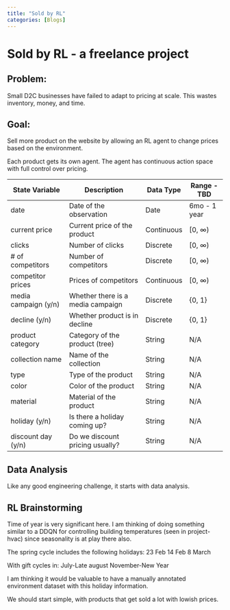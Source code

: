```yaml
---
title: "Sold by RL"
categories: [Blogs]
---
```


# Sold by RL - a freelance project

## Problem: 
Small D2C businesses have failed to adapt to pricing at scale. This wastes inventory, money, and time.

## Goal: 
Sell more product on the website by allowing an RL agent to change prices based on the environment.

Each product gets its own agent. The agent has continuous action space with full control over pricing. 

| State Variable       | Description                       | Data Type   | Range - TBD              |
|----------------------|-----------------------------------|-------------|--------------------------|
| date                 | Date of the observation           | Date        | 6mo - 1 year             |
| current price        | Current price of the product      | Continuous  | [0, ∞)                   |
| clicks               | Number of clicks                  | Discrete    | [0, ∞)                   |
| # of competitors     | Number of competitors             | Discrete    | [0, ∞)                   |
| competitor prices    | Prices of competitors             | Continuous  | [0, ∞)                   |
| media campaign (y/n) | Whether there is a media campaign | Discrete    | {0, 1}                   |
| decline (y/n)        | Whether product is in decline     | Discrete    | {0, 1}                   |
| product category     | Category of the product (tree)    | String      | N/A                      |
| collection name      | Name of the collection            | String      | N/A                      |
| type                 | Type of the product               | String      | N/A                      |
| color                | Color of the product              | String      | N/A                      |
| material             | Material of the product           | String      | N/A                      |
| holiday (y/n)             | Is there a holiday coming up?           | String      | N/A                      |
| discount day (y/n)             | Do we discount pricing usually?          | String      | N/A                      |
## Data Analysis
Like any good engineering challenge, it starts with data analysis.


## RL Brainstorming
Time of year is very significant here. I am thinking of doing something similar to a DDQN for controlling building temperatures (seen in project-hvac) since seasonality is at play there also.

The spring cycle includes the following holidays:
23 Feb
14 Feb
8 March

With gift cycles in:
July-Late august
November-New Year

I am thinking it would be valuable to have a manually annotated environment dataset with this holiday information. 

We should start simple, with products that get sold a lot with lowish prices.